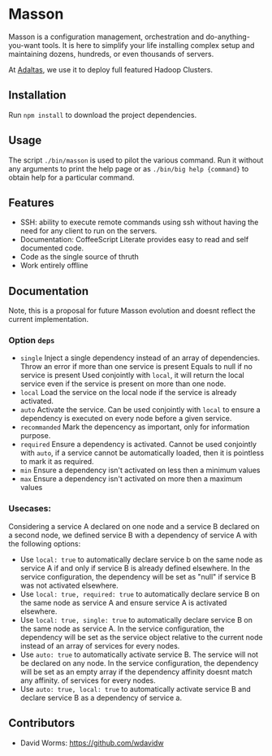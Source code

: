 
# Masson

Masson is a configuration management, orchestration and do-anything-you-want
tools. It is here to simplify your life installing complex setup and maintaining
dozens, hundreds, or even thousands of servers.

At [Adaltas], we use it to deploy full featured Hadoop Clusters.

## Installation

Run `npm install` to download the project dependencies.

## Usage

The script `./bin/masson` is used to pilot the various command. Run it without 
any arguments to print the help page or as `./bin/big help {command}` to obtain 
help for a particular command.

## Features

*   SSH: ability to execute remote commands using ssh without having the need
    for any client to run on the servers.
*   Documentation: CoffeeScript Literate provides easy to read and self
    documented code.
*   Code as the single source of thruth
*   Work entirely offline

## Documentation

Note, this is a proposal for future Masson evolution and doesnt reflect the
current implementation.

### Option `deps`

* `single`
  Inject a single dependency instead of an array of dependencies.
  Throw an error if more than one service is present
  Equals to null if no service is present
  Used conjointly with `local`, it will return the local service even if the
  service is present on more than one node.
* `local`
  Load the service on the local node if the service is already activated.
* `auto`
  Activate the service.
  Can be used conjointly with `local` to ensure a dependency is executed on 
  every node before a given service.
* `recommanded`
  Mark the depencency as important, only for information purpose.
* `required`
  Ensure a dependency is activated.
  Cannot be used conjointly with `auto`, if a service cannot be automatically
  loaded, then it is pointless to mark it as required.
* `min`
  Ensure a dependency isn't activated on less then a minimum values
* `max`
  Ensure a dependency isn't activated on more then a maximum values

### Usecases:

Considering a service A declared on one node and a service B declared on a 
second node, we defined service B with a dependency of service A with the 
following options:

* Use `local: true` to automatically declare service b on the same node as 
  service A if and only if service B is already defined elsewhere. In the
  service configuration, the dependency will be set as "null" if service B
  was not activated elsewhere.
* Use `local: true, required: true` to automatically declare service B on the
  same node as service A and ensure service A is activated elsewhere.
* Use `local: true, single: true` to automatically declare service B on the
  same node as service A. In the service configuration, the dependency will
  be set as the service object relative to the current node instead of an array
  of services for every nodes.
* Use `auto: true` to automatically activate service B. The service will not
  be declared on any node. In the service configuration, the dependency will
  be set as an empty array if the dependency affinity doesnt match any affinity.
  of services for every nodes.
* Use `auto: true, local: true` to automatically activate service B and declare 
  service B as a dependency of service a.

## Contributors
 
*   David Worms: <https://github.com/wdavidw>

[Adaltas]: http://www.adaltas.com
